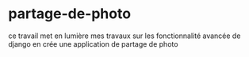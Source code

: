 # partage-de-photo
ce travail met en lumière mes travaux sur les fonctionnalité avancée de django en crée une application de partage de photo

